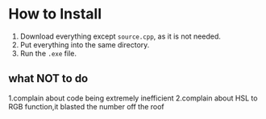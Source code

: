 # How to Install

1. Download everything except `source.cpp`, as it is not needed.  
2. Put everything into the same directory.  
3. Run the `.exe` file.

## what NOT to do

1.complain about code being extremely inefficient
2.complain about HSL to RGB function,it blasted the number off the roof
